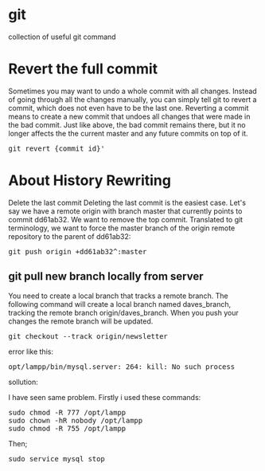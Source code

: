 # git
collection of useful git command

<h1>Revert the full commit</h1>
Sometimes you may want to undo a whole commit with all changes. Instead of going through all the changes manually, you can simply tell git to revert a commit, which does not even have to be the last one. Reverting a commit means to create a new commit that undoes all changes that were made in the bad commit. Just like above, the bad commit remains there, but it no longer affects the the current master and any future commits on top of it.<br>


<pre>git revert {commit_id}'</pre>

<h1>About History Rewriting</h1>

Delete the last commit
Deleting the last commit is the easiest case. Let's say we have a remote origin with branch master that currently points to commit dd61ab32. We want to remove the top commit. Translated to git terminology, we want to force the master branch of the origin remote repository to the parent of dd61ab32:

<pre>git push origin +dd61ab32^:master</pre>

<h2>git pull new branch locally from server</h2>
You need to create a local branch that tracks a remote branch. The following command will create a local branch named daves_branch, tracking the remote branch origin/daves_branch. When you push your changes the remote branch will be updated.

<pre>git checkout --track origin/newsletter</pre>

error like this:

<pre>opt/lampp/bin/mysql.server: 264: kill: No such process</pre>

sollution: 

I have seen same problem. Firstly i used these commands:
<pre>
sudo chmod -R 777 /opt/lampp
sudo chown -hR nobody /opt/lampp
sudo chmod -R 755 /opt/lampp
</pre>

Then;
<pre>
sudo service mysql stop
</pre>
